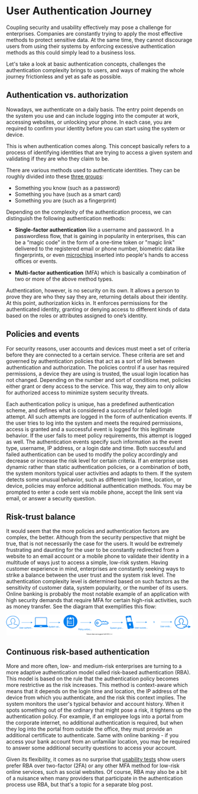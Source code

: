 # User Authentication Journey

Coupling security and usability effectively may pose a challenge for enterprises. Companies are constantly trying to apply the most effective methods to protect sensitive data. At the same time, they cannot discourage users from using their systems by enforcing excessive authentication methods as this could simply lead to a business loss.

Let's take a look at basic authentication concepts, challenges the authentication complexity brings to users, and ways of making the whole journey frictionless and yet as safe as possible.

## Authentication vs. authorization

Nowadays, we authenticate on a daily basis. The entry point depends on the system you use and can include logging into the computer at work, accessing websites, or unlocking your phone. In each case, you are required to confirm your identity before you can start using the system or device.

This is when authentication comes along. This concept basically refers to a process of identifying identities that are trying to access a given system and validating if they are who they claim to be.

There are various methods used to authenticate identities. They can be roughly divided into these [three groups](https://www.pearsonitcertification.com/articles/article.aspx?p=1718488):
- Something you know (such as a password)
- Something you have (such as a smart card)
- Something you are (such as a fingerprint)

Depending on the complexity of the authentication process, we can distinguish the following authentication methods:

- **Single-factor authentication** like a username and password. In a passwordless flow, that is gaining in popularity in enterprises, this can be a “magic code” in the form of a one-time token or "magic link" delivered to the registered email or phone number, biometric data like fingerprints, or even [microchips](https://www.dailymail.co.uk/sciencetech/article-6306569/Thousands-Swedes-getting-microchip-IDs-inserted-hands.html) inserted into people's hands to access offices or events.

- **Multi-factor authentication** (MFA) which is basically a combination of two or more of the above method types.

Authentication, however, is no security on its own. It allows a person to prove they are who they say they are, returning details about their identity. At this point, authorization kicks in. It enforces permissions for the authenticated identity, granting or denying access to different kinds of data based on the roles or attributes assigned to one’s identity.

## Policies and events

For security reasons, user accounts and devices must meet a set of criteria before they are connected to a certain service. These criteria are set and governed by authentication policies that act as a sort of link between authentication and authorization. The policies control if a user has required permissions, a device they are using is trusted, the usual login location has not changed. Depending on the number and sort of conditions met, policies either grant or deny access to the service. This way, they aim to only allow for authorized access to minimize system security threats.

Each authentication policy is unique, has a predefined authentication scheme, and defines what is considered a successful or failed login attempt. All such attempts are logged in the form of authentication events. If the user tries to log into the system and meets the required permissions, access is granted and a successful event is logged for this legitimate behavior. If the user fails to meet policy requirements, this attempt is logged as well. The authentication events specify such information as the event type, username, IP address, or a login date and time. Both successful and failed authentication can be used to modify the policy accordingly and decrease or increase the risk level for certain criteria. If an enterprise uses dynamic rather than static authentication policies, or a combination of both, the system monitors typical user activities and adapts to them. If the system detects some unusual behavior, such as different login time, location, or device, policies may enforce additional authentication methods. You may be prompted to enter a code sent via mobile phone, accept the link sent via email, or answer a security question.

## Risk-trust balance

It would seem that the more policies and authentication factors are complex, the better. Although from the security perspective that might be true, that is not necessarily the case for the users. It would be extremely frustrating and daunting for the user to be constantly redirected from a website to an email account or a mobile phone to validate their identity in a multitude of ways just to access a simple, low-risk system. Having customer experience in mind, enterprises are constantly seeking ways to strike a balance between the user trust and the system risk level. The authentication complexity level is determined based on such factors as the sensitivity of customer data, system popularity, or the number of its users. Online banking is probably the most notable example of an application with high security demands that require MFA for certain high-risk activities, such as money transfer. See the diagram that exemplifies this flow:

![MFA](./mfa.svg)

## Continuous risk-based authentication

More and more often, low- and medium-risk enterprises are turning to a more adaptive authentication model called risk-based authentication (RBA). This model is based on the rule that the authentication policy becomes more restrictive as the risk increases. This method is context-aware which means that it depends on the login time and location, the IP address of the device from which you authenticate, and the risk this context implies. The system monitors the user's typical behavior and account history. When it spots something out of the ordinary that might pose a risk, it tightens up the authentication policy. For example, if an employee logs into a portal from the corporate internet, no additional authentication is required, but when they log into the portal from outside the office, they must provide an additional certificate to authenticate. Same with online banking - if you access your bank account from an unfamiliar location, you may be required to answer some additional security questions to access your account.

Given its flexibility, it comes as no surprise that [usability tests](https://riskbasedauthentication.org/) show users prefer RBA over two-factor (2FA) or any other MFA method for low-risk online services, such as social websites. Of course, RBA may also be a bit of a nuisance when many providers that participate in the authentication process use RBA, but that's a topic for a separate blog post.
